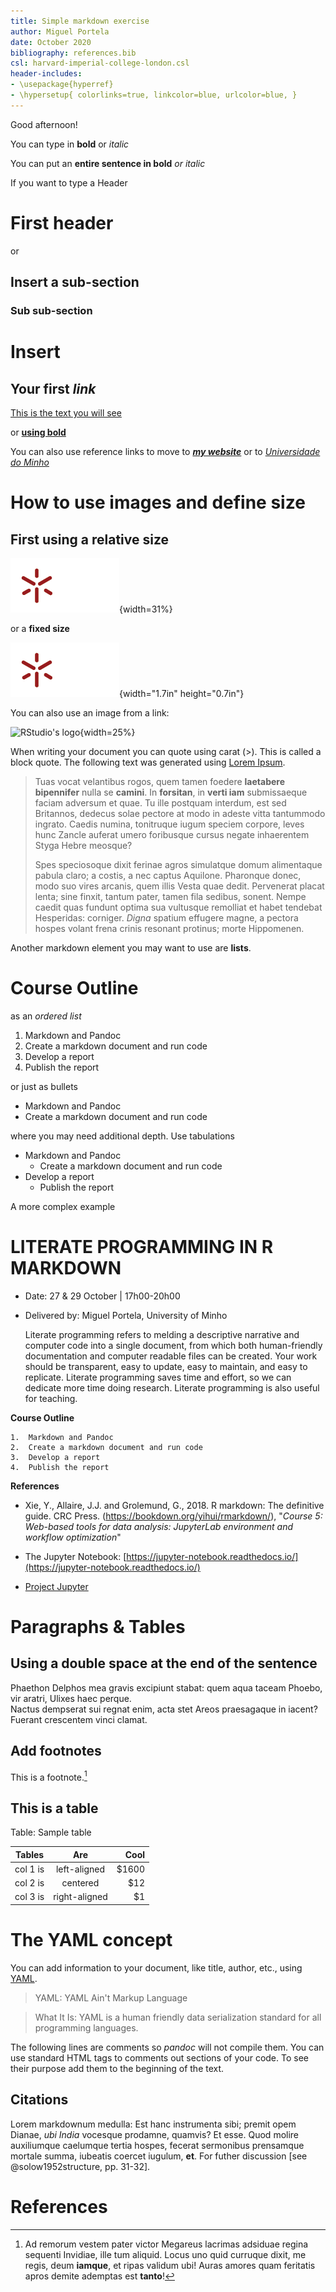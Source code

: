 ```yaml
---
title: Simple markdown exercise
author: Miguel Portela
date: October 2020
bibliography: references.bib
csl: harvard-imperial-college-london.csl
header-includes:
- \usepackage{hyperref}
- \hypersetup{ colorlinks=true, linkcolor=blue, urlcolor=blue, }
---
```


Good afternoon!

You can type in **bold** or _italic_

You can put an __entire sentence in bold__ _or italic_

If you want to type a Header

# First header

or

## Insert a sub-section

### Sub sub-section

# Insert
## Your first _link_

[This is the text you will see](https://www.markdowntutorial.com/)

or [**using bold**](https://www.markdowntutorial.com/)

You can also use reference links to move to [_**my website**_][link1] or to [_Universidade do Minho_][link_uminho]

How to use images and define size
====

## First using a relative size

![](./images/uminho.png){width=31%}

or a __fixed size__

![Universidade do Minho](./images/uminho.png){width="1.7in"
height="0.7in"}

You can also use an image from a link:

![RStudio's logo](https://rstudio.com/wp-content/uploads/2018/10/RStudio-Logo-Flat.png){width=25%}

When writing your document you can quote using carat (>). This is called a block quote. The following text was generated using [Lorem Ipsum](https://jaspervdj.be/lorem-markdownum/).

> Tuas vocat velantibus rogos, quem tamen foedere **laetabere bipennifer** nulla
se **camini**. In **forsitan**, in **verti iam** submissaeque faciam adversum et
quae. Tu ille postquam interdum, est sed Britannos, dedecus solae pectore at
modo in adeste vitta tantummodo ingrato. Caedis numina, tonitruque iugum speciem
corpore, leves hunc Zancle auferat umero foribusque cursus negate inhaerentem
Styga Hebre meosque?
>
> Spes speciosoque dixit ferinae agros simulatque domum alimentaque pabula claro;
a costis, a nec captus Aquilone. Pharonque donec, modo suo vires arcanis, quem
illis Vesta quae dedit. Pervenerat placat lenta; sine finxit, tantum pater,
tamen fila sedibus, sonent. Nempe caedit quas fundunt optima sua vultusque
remolliat et habet tendebat Hesperidas: corniger. *Digna* spatium effugere
magne, a pectora hospes volant frena crinis resonant protinus; morte Hippomenen.

Another markdown element you may want to use are **lists**.

# Course Outline

as an _ordered list_

1.	Markdown and Pandoc
2.	Create a markdown document and run code
3.	Develop a report
4.	Publish the report

or just as bullets

* Markdown and Pandoc
* Create a markdown document and run code

where you may need additional depth. Use tabulations

* Markdown and Pandoc
  * Create a markdown document and run code
* Develop a report
  * Publish the report

A more complex example

# LITERATE PROGRAMMING IN R MARKDOWN

 - Date: 27 & 29 October | 17h00-20h00
 
 - Delivered by: Miguel Portela, University of Minho 

    Literate programming refers to melding a descriptive narrative and computer code into a single document, from which both human-friendly documentation and computer readable files can be created. Your work should be transparent, easy to update, easy to maintain, and easy to replicate. Literate programming saves time and effort, so we can dedicate more time doing research. Literate programming is also useful for teaching.
 
  **Course Outline**
 
    1.	Markdown and Pandoc
    2.	Create a markdown document and run code
    3.	Develop a report
    4.	Publish the report
 
  **References**

- Xie, Y., Allaire, J.J. and Grolemund, G., 2018. R markdown: The definitive guide. CRC Press. (https://bookdown.org/yihui/rmarkdown/), "_Course 5: Web-based tools for data analysis: JupyterLab environment and workflow optimization_"
    
- The Jupyter Notebook: [https://jupyter-notebook.readthedocs.io/](https://jupyter-notebook.readthedocs.io/)

- [Project Jupyter](https://jupyter.org/)

# Paragraphs & Tables

## Using a double space at the end of the sentence

Phaethon Delphos mea gravis excipiunt stabat: quem aqua taceam Phoebo, vir
aratri, Ulixes haec perque.  
Nactus dempserat sui regnat enim, acta stet Areos
praesagaque in iacent? Fuerant crescentem vinci clamat.

## Add footnotes

This is a footnote.[^1]

## This is a table

Table: Sample table

| Tables   |      Are      |  Cool |
|----------|:-------------:|------:|
| col 1 is |  left-aligned | $1600 |
| col 2 is |    centered   |   $12 |
| col 3 is | right-aligned |    $1 |


# The YAML concept

You can add information to your document, like title, author, etc., using [YAML](https://yaml.org/).

> YAML: YAML Ain't Markup Language

> What It Is: YAML is a human friendly data serialization
>  standard for all programming languages.

The following lines are comments so _pandoc_ will not compile them. You can use standard HTML tags to comments out sections of your code.
To see their purpose add them to the beginning of the text.

## Citations

Lorem markdownum medulla: Est hanc instrumenta sibi; premit opem Dianae, *ubi
India* vocesque prodamne, quamvis? Et esse. Quod molire auxiliumque caelumque
tertia hospes, fecerat sermonibus prensamque mortale summa, iubeatis coercet
iugulum, **et**. For futher discussion [see @solow1952structure, pp. 31-32].


<!---

# BASIC COMPILATION COMMAND

pandoc 1.basic_markdown_example.md -o 1.basic_markdown_example.pdf

# YAML
---
title: Simple markdown exercise
author: Miguel Portela
date: October 2020
bibliography: references.bib
csl: harvard-imperial-college-london.csl
header-includes:
- \usepackage{hyperref}
- \hypersetup{ colorlinks=true, linkcolor=blue, urlcolor=blue, }
---

# COMPILATION WITH CITATIONS

pandoc --citeproc 1.basic_markdown_example.md -o 1.basic_markdown_example.pdf

-->


[link1]:http://www1.eeg.uminho.pt/economia/mangelo/
[link_uminho]:https://www.uminho.pt/EN/

# References

[^1]: Ad remorum vestem pater victor Megareus lacrimas adsiduae regina sequenti
Invidiae, ille tum aliquid. Locus uno quid curruque dixit, me regis, deum
**iamque**, et ripas validum ubi! Auras amores quam feritatis apros demite
ademptas est **tanto**!